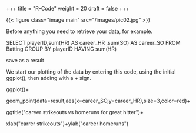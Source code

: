+++
title = "R-Code"
weight = 20
draft = false
+++

{{< figure class="image main" src="/images/pic02.jpg" >}}

<p>Before anything you need to retrieve your data, for example.</p>

<p> SELECT playerID,sum(HR) AS career_HR ,sum(SO) AS career_SO FROM Batting GROUP BY playerID HAVING sum(HR)</p>

<p>save as a result</p>

<p>We start our plotting of the data by entering this code, using the initial ggplot(), then adding with a + sign.</p>

<p> ggplot()+ <p/>
  <p>geom_point(data=result,aes(x=career_SO,y=career_HR),size=3,color=red)+</p>
  
  <p>ggtitle("career strikeouts vs homeruns for great hitter")+</p>
    
  <p>xlab("carrer strikeouts")+ylab("career homeruns")</p>

